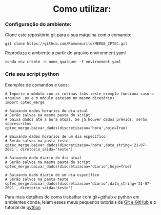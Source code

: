 <h1 align="center">Como utilizar: </h1>

<h3>Configuração do ambiente: </h3>
<p>

Clone este repositório git para a sua máquina com o comando:
  
```
git clone https://github.com/Ramonmurilo/MERGE_CPTEC.git
```

Reproduza o ambiente a partir do arquivo environment.yaml
```
conda env create -n nome_qualquer -f environment.yaml
```
 </p>


<h3>Crie seu script python</h3>
<p>
Exemplos de comandos e usos:

```
# Importe o módulo com as rotinas (obs.:este exemplo funciona caso o arquivo .py e o módulo estejam no mesmo diretório)
import cptec_merge

# Baixando dados horarios do dia atual
# Serão salvos na mesma pasta do script
# baixa dados até a hora atual. Se já houver dados prévios, serão sobrescritos
cptec_merge.baixar_dados(discretizacao='hora',hoje=True)

# Baixando dados horarios de um dia específico
# Serão salvos na pasta teste
cptec_merge.baixar_dados(discretizacao='hora',data_string='21-07-2021', diretorio_saida='teste')

# Baixando dado diario do dia atual
# Serão salvos na mesma pasta do script
cptec_merge.baixar_dados(discretizacao='diario',hoje=True)

# Baixando dado diario de um dia específico
# Serão salvos na pasta teste
cptec_merge.baixar_dados(discretizacao='diario',data_string='21-07-2021', diretorio_saida='teste')
```
 </p>
 
<p>
  
  Para mais detalhes de como trabalhar com git+github e python em ambientes conda, leiam esses meus pequenos tutoriais de <a href="https://www.notion.so/133203c9bb9c4458a7902d0f9a421cd2?v=aff39a5241f34562882a0baf59ed8be4">Git e GitHub</a> e o tutorial de <a href="https://www.notion.so/9dc7eceb476b4ef4b890ec50e63a77ae?v=e550da12a07a4154887825a03ff9e899">python</a>
 </p>
